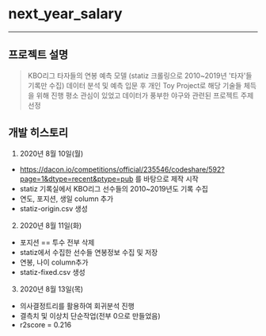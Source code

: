 # next_year_salary
--------------
## 프로젝트 설명
> KBO리그 타자들의 연봉 예측 모델 (statiz 크롤링으로 2010~2019년 '타자'들 기록만 수집)
> 데이터 분석 및 예측 입문 후 개인 Toy Project로 해당 기술들 체득을 위해 진행
> 평소 관심이 있었고 데이터가 풍부한 야구와 관련된 프로젝트 주제 선정

## 개발 히스토리
 1. 2020년 8월 10일(월)
 + https://dacon.io/competitions/official/235546/codeshare/592?page=1&dtype=recent&ptype=pub 를 바탕으로 제작 시작
 + statiz 기록실에서 KBO리그 선수들의 2010~2019년도 기록 수집
 + 연도, 포지션, 생일 column 추가
 + statiz-origin.csv 생성
 
 2. 2020년 8월 11일(화)
 + 포지션 == 투수 전부 삭제
 + statiz에서 수집한 선수들 연봉정보 수집 및 저장
 + 연봉, 나이 column추가
 + statiz-fixed.csv 생성
 
 3. 2020년 8월 13일(목)
 + 의사결정트리를 활용하여 회귀분석 진행
 + 결측치 및 이상치 단순작업(전부 0으로 만들었음)
 + r2score = 0.216
